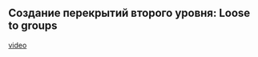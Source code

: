 ## Создание перекрытий второго уровня: Loose to groups

[video](https://player.softculture.cc/embed/online/DIK/DIK_1.1.11_L3-6_Loose_to_Groups_2)